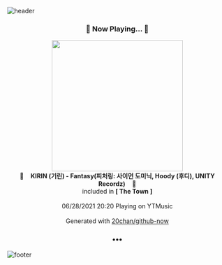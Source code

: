 ![header](https://capsule-render.vercel.app/api?type=wave&height=170&section=header&text=Hi.%20I'm%20SHIFT&fontColor=090707&fontAlignX=45&fontAlignY=65&fontSize=100)

<h3 align="center">🎵 Now Playing... 🎵</h3>
<p align="center">
  <a href="https://music.youtube.com/watch?v=0n34u_gbVAA">
    <img width="300" src="https://lh3.googleusercontent.com/qxnrCY1ImMPWlbk3X_O4omeutV5e3S7Y3kNdje63dTEmff-mhpb1ChIpKVOnD38XftGX0Q7wTso6h-flkA">
  </a>
  <br>
  🎵&nbsp&nbsp&nbsp <b>KIRIN (기린) - Fantasy(피처링: 사이먼 도미닉, Hoody (후디), UNITY Recordz)</b> &nbsp&nbsp&nbsp🎵
  <br>
  included in <b>[ The Town ]</b>
  
  <br />
  <br />
  06/28/2021 20:20 Playing on YTMusic
  <br />
  <br />
  Generated with <a href="https://github.com/20chan/github-now">20chan/github-now</a>
</p>

<h3 align="center">•••</h3>

![footer](https://capsule-render.vercel.app/api?type=wave&height=150&section=footer)

